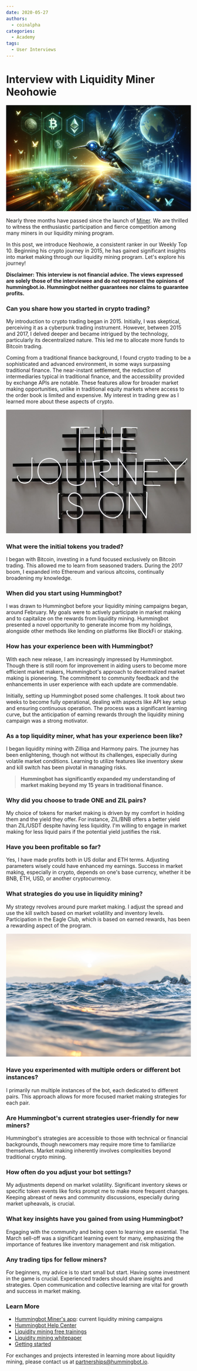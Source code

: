```yaml
---
date: 2020-05-27
authors:
  - coinalpha
categories:
  - Academy
tags:
  - User Interviews
---
```


# Interview with Liquidity Miner Neohowie

![cover](cover.webp)

Nearly three months have passed since the launch of [Miner](https://miner.hummingbot.io). We are thrilled to witness the enthusiastic participation and fierce competition among many miners in our liquidity mining program.  

In this post, we introduce Neohowie, a consistent ranker in our Weekly Top 10. Beginning his crypto journey in 2015, he has gained significant insights into market making through our liquidity mining program. Let's explore his journey!

<!-- more -->

**Disclaimer: This interview is not financial advice. The views expressed are solely those of the interviewee and do not represent the opinions of hummingbot.io. Hummingbot neither guarantees nor claims to guarantee profits.**

### Can you share how you started in crypto trading?

My introduction to crypto trading began in 2015. Initially, I was skeptical, perceiving it as a cyberpunk trading instrument. However, between 2015 and 2017, I delved deeper and became intrigued by the technology, particularly its decentralized nature. This led me to allocate more funds to Bitcoin trading.

Coming from a traditional finance background, I found crypto trading to be a sophisticated and advanced environment, in some ways surpassing traditional finance. The near-instant settlement, the reduction of intermediaries typical in traditional finance, and the accessibility provided by exchange APIs are notable. These features allow for broader market making opportunities, unlike in traditional equity markets where access to the order book is limited and expensive. My interest in trading grew as I learned more about these aspects of crypto.

![](journey.jpeg)

### What were the initial tokens you traded?

I began with Bitcoin, investing in a fund focused exclusively on Bitcoin trading. This allowed me to learn from seasoned traders. During the 2017 boom, I expanded into Ethereum and various altcoins, continually broadening my knowledge.

### When did you start using Hummingbot?

I was drawn to Hummingbot before your liquidity mining campaigns began, around February. My goals were to actively participate in market making and to capitalize on the rewards from liquidity mining. Hummingbot presented a novel opportunity to generate income from my holdings, alongside other methods like lending on platforms like BlockFi or staking.

### How has your experience been with Hummingbot?

With each new release, I am increasingly impressed by Hummingbot. Though there is still room for improvement in aiding users to become more efficient market makers, Hummingbot's approach to decentralized market making is pioneering. The commitment to community feedback and the enhancements in user experience with each update are commendable.

Initially, setting up Hummingbot posed some challenges. It took about two weeks to become fully operational, dealing with aspects like API key setup and ensuring continuous operation. The process was a significant learning curve, but the anticipation of earning rewards through the liquidity mining campaign was a strong motivator.

### As a top liquidity miner, what has your experience been like?

I began liquidity mining with Zilliqa and Harmony pairs. The journey has been enlightening, though not without its challenges, especially during volatile market conditions. Learning to utilize features like inventory skew and kill switch has been pivotal in managing risks.

> **Hummingbot has significantly expanded my understanding of market making beyond my 15 years in traditional finance.**

### Why did you choose to trade ONE and ZIL pairs?

My choice of tokens for market making is driven by my comfort in holding them and the yield they offer. For instance, ZIL/BNB offers a better yield than ZIL/USDT despite having less liquidity. I'm willing to engage in market making for less liquid pairs if the potential yield justifies the risk.

### Have you been profitable so far?

Yes, I have made profits both in US dollar and ETH terms. Adjusting parameters wisely could have enhanced my earnings. Success in market making, especially in crypto, depends on one's base currency, whether it be BNB, ETH, USD, or another cryptocurrency.

### What strategies do you use in liquidity mining?

My strategy revolves around pure market making. I adjust the spread and use the kill switch based on market volatility and inventory levels. Participation in the Eagle Club, which is based on earned rewards, has been a rewarding aspect of the program.

![](liquid.jpeg)

### Have you experimented with multiple orders or different bot instances?

I primarily run multiple instances of the bot, each dedicated to different pairs. This approach allows for more focused market making strategies for each pair.

### Are Hummingbot's current strategies user-friendly for new miners?

Hummingbot's strategies are accessible to those with technical or financial backgrounds, though newcomers may require more time to familiarize themselves. Market making inherently involves complexities beyond traditional crypto mining.

### How often do you adjust your bot settings?

My adjustments depend on market volatility. Significant inventory skews or specific token events like forks prompt me to make more frequent changes. Keeping abreast of news and community discussions, especially during market upheavals, is crucial.

### What key insights have you gained from using Hummingbot?

Engaging with the community and being open to learning are essential. The March sell-off was a significant learning event for many, emphasizing the importance of features like inventory management and risk mitigation.

### Any trading tips for fellow miners?

For beginners, my advice is to start small but start. Having some investment in the game is crucial. Experienced traders should share insights and strategies. Open communication and collective learning are vital for growth and success in market making.

### Learn More

- [Hummingbot Miner's app](https://miners.hummingbot.io): current liquidity mining campaigns
- [Hummingbot Help Center](https://support.hummingbot.io/)
- [Liquidity mining free trainings](https://www.eventbrite.com/e/learn-to-use-hummingbot-crypto-market-making-live-training-session-tickets-100968806418)
- [Liquidity mining whitepaper](https://coinalpha.com/liquidity-mining-policy)
- [Getting started](../../../getting-started/liquidity-mining/index.md)

For exchanges and projects interested in learning more about liquidity mining, please contact us at [partnerships@hummingbot.io](mailto:partnerships@hummingbot.io).
